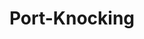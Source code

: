 ---
layout: tag-list
type: tag
title: Port-Knocking
slug: Port-Knocking
category: Tag
sidebar: false
description: >
    Vulnerabilidades de entidades externas XML.
---